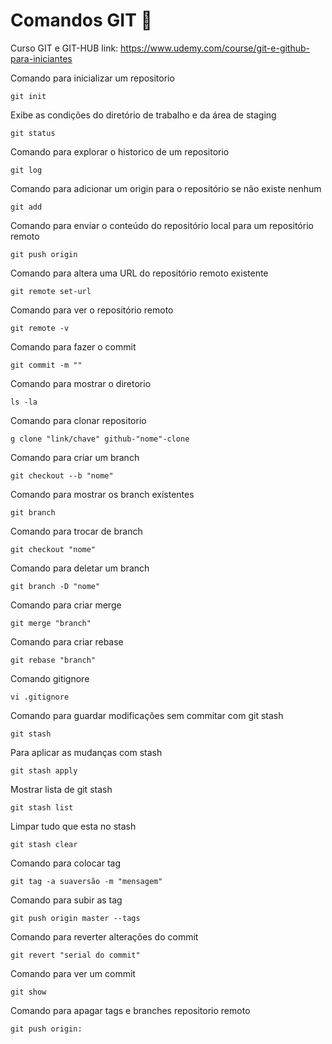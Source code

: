 # Comandos GIT 📖
Curso GIT e GIT-HUB 
link: https://www.udemy.com/course/git-e-github-para-iniciantes

Comando para inicializar um repositorio
```
git init
```
Exibe as condições do diretório de trabalho e da área de staging
```
git status
```
Comando para explorar o historico de um repositorio
```
git log
```
Comando para adicionar um origin para o repositório se não existe nenhum
```
git add
```
Comando para enviar o conteúdo do repositório local para um repositório remoto
```
git push origin
```
Comando para altera uma URL do repositório remoto existente
```
git remote set-url 
```
Comando para ver o repositório remoto
```
git remote -v
```
Comando para fazer o commit
```
git commit -m ""
```
Comando para mostrar o diretorio
```
ls -la
```
Comando para clonar repositorio
```
g clone "link/chave" github-"nome"-clone
```
Comando para criar um branch
```
git checkout --b "nome"
```
Comando para mostrar os branch existentes
```
git branch
```
Comando para trocar de branch
```
git checkout "nome"
```
Comando para deletar um branch
```
git branch -D "nome"
```
Comando para criar merge
```
git merge "branch"
```
Comando para criar rebase
```
git rebase "branch"
```
Comando gitignore
```
vi .gitignore
```

Comando para guardar modificações sem commitar com git stash
```
git stash
```
Para aplicar as mudanças com stash
```
git stash apply
```
Mostrar lista de git stash
```
git stash list
```
Limpar tudo que esta no stash
```
git stash clear
```
Comando para colocar tag 
```
git tag -a suaversão -m "mensagem"
```
Comando para subir as tag
```
git push origin master --tags
```
Comando para reverter alterações do commit
```
git revert "serial do commit"
```
Comando para ver um commit
```
git show
```
Comando para apagar tags e branches repositorio remoto
```
git push origin:
```
